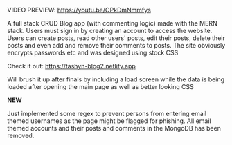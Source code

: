 VIDEO PREVIEW: https://youtu.be/OPkDmNmmfys

A full stack CRUD Blog app (with commenting logic) made with the MERN stack. 
Users must sign in by creating an account to access the website. Users can create posts, read other users' posts, edit their posts, delete their posts and even add and remove their comments to posts. The site obviously encrypts passwords etc and was designed using stock CSS

Check it out: https://tashyn-blog2.netlify.app

Will brush it up after finals by including a load screen while the data is being loaded after opening the main page as well as better looking CSS 

**NEW**

Just implemented some regex to prevent persons from entering email themed usernames as the page might be flagged for phishing. All email themed accounts and their posts and comments in the MongoDB has been removed.
